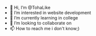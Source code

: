 - 👋 Hi, I’m @TohaLike
- 👀 I’m interested in website development
- 🌱 I’m currently learning in college
- 💞️ I’m looking to collaborate on 
- 📫 How to reach me i don't know;)

<!---
TohaLike/TohaLike is a ✨ special ✨ repository because its `README.md` (this file) appears on your GitHub profile.
You can click the Preview link to take a look at your changes.
--->
